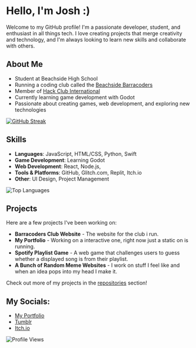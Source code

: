# Hello, I'm Josh :)

Welcome to my GitHub profile! I'm a passionate developer, student, and enthusiast in all things tech. I love creating projects that merge creativity and technology, and I'm always looking to learn new skills and collaborate with others.

## About Me

- Student at Beachside High School
- Running a coding club called the [Beachside Barracoders](https://barracoders.com)
- Member of [Hack Club International](https://hackclub.com)
- Currently learning game development with Godot
- Passionate about creating games, web development, and exploring new technologies
  
[![GitHub Streak](https://streak-stats.demolab.com?user=i-suck-at-most-stuff&theme=highcontrast&hide_border=true&hide_longest_streak=true)](https://git.io/streak-stats)
## Skills

- **Languages**: JavaScript, HTML/CSS, Python, Swift
- **Game Development**: Learning Godot
- **Web Development**: React, Node.js,
- **Tools & Platforms**: GitHub, Glitch.com, Replit, Itch.io
- **Other**: UI Design, Project Management
  
![Top Languages](https://github-readme-stats.vercel.app/api/top-langs/?username=i-suck-at-most-stuff&layout=compact&theme=radical) 

## Projects

Here are a few projects I've been working on:

- **Barracoders Club Website** - The website for the club i run.
- **My Portfolio** - Working on a interactive one, right now just a static on is running.
- **Spotify Playlist Game** - A web game that challenges users to guess whether a displayed song is from their playlist.
- **A Bunch of Random Meme Websites** - I work on stuff I feel like and when an idea pops into my head I make it.

Check out more of my projects in the [repositories](https://github.com/i-suck-at-most-stuff?tab=repositories) section!

## My Socials:

- [My Portfolio](https://i-suck-at-most-stuff.github.io)
- [Tumblr](https://www.tumblr.com/isuckatmoststuff)
- [Itch.io](https://i-suck-at-most-stuff.itch.io/)



![Profile Views](https://komarev.com/ghpvc/?username=i-suck-at-most-stuff&color=blueviolet)

